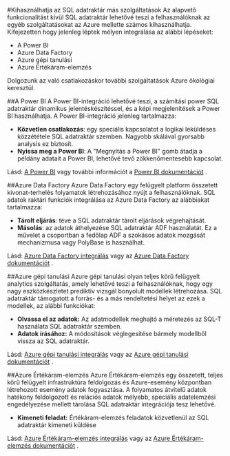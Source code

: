 <properties
   pageTitle="Az SQL adatraktár integrált megoldások |} Microsoft Azure"
   description="Az eszközök és a partnerek SQL adatraktár integrálása megoldásokkal. "
   services="sql-data-warehouse"
   documentationCenter="NA"
   authors="lodipalm"
   manager="barbkess"
   editor=""/>

<tags
   ms.service="sql-data-warehouse"
   ms.devlang="NA"
   ms.topic="article"
   ms.tgt_pltfrm="NA"
   ms.workload="data-services"
   ms.date="05/31/2016"
   ms.author="lodipalm;barbkess;sonyama"/>

#<a name="leverage-other-services-with-sql-data-warehouse"></a>Kihasználhatja az SQL adatraktár más szolgáltatások
Az alapvető funkcionalitást kívül SQL adatraktár lehetővé teszi a felhasználóknak az egyéb szolgáltatásokat az Azure mellette számos kihasználhatja.  Kifejezetten hogy jelenleg léptek mélyen integrálása az alábbi lépéseket:

+ A Power BI
+ Azure Data Factory
+ Azure gépi tanulási
+ Azure Értékáram-elemzés

Dolgozunk az való csatlakozáskor további szolgáltatások Azure ökológiai keresztül.

##<a name="power-bi"></a>A Power BI
A Power BI-integráció lehetővé teszi, a számítási power SQL adatraktár dinamikus jelentéskészítéssel, és a képi megjelenítések a Power BI használhatja. A Power BI-integráció jelenleg tartalmazza:

+ **Közvetlen csatlakozás**: egy speciális kapcsolatot a logikai leküldéses közzététele SQL adatraktár szemben.  Nagyobb skálával gyorsabb analysis ez biztosít.
+ **Nyissa meg a Power BI**: A "Megnyitás a Power BI" gomb átadja a példány adatait a Power BI, lehetővé tevő zökkenőmentesebb kapcsolat.

Lásd: [A Power BI](./sql-data-warehouse-integrate-power-bi.md) vagy további információt a [Power BI dokumentációt](http://blogs.msdn.com/b/powerbi/archive/2015/06/24/exploring-azure-sql-data-warehouse-with-power-bi.aspx) .

##<a name="azure-data-factory"></a>Azure Data Factory
Azure Data Factory egy felügyelt platform összetett kivonat-terhelés folyamatok létrehozásához nyújt a felhasználóknak.  SQL adatok raktári funkciók integrálása az Azure Data Factory az alábbiakat tartalmazza:

+ **Tárolt eljárás**: téve a SQL adatraktár tárolt eljárások végrehajtását.
+ **Másolás**: az adatok áthelyezése SQL adatraktár ADF használatát.  Ez a művelet a csoportban a fedőlap ADF a szokásos adatok mozgását mechanizmusa vagy PolyBase is használhat. 

Lásd: [Azure Data Factory integrálás](./sql-data-warehouse-integrate-azure-data-factory.md) vagy az [Azure Data Factory dokumentációt](https://azure.microsoft.com/documentation/services/data-factory/) .

##<a name="azure-machine-learning"></a>Azure gépi tanulási
Azure gépi tanulási olyan teljes körű felügyelt analytics szolgáltatás, amely lehetővé teszi a felhasználóknak, hogy egy nagy eszközkészletet prediktív vizsgál bonyolult modellek létrehozása.  SQL adatraktár támogatott a forrás- és a más rendeltetési helyet az ezek a modellek, az alábbi funkciókat:

+ **Olvassa el az adatok:** Az adatmodellek meghajtó a méretezés az SQL-T használata SQL adatraktár szemben.
+ **Adatok írásához:** A módosítások véglegesítése bármely modellből vissza az SQL adatraktár.

Lásd: [Azure gépi tanulási integrálás](./sql-data-warehouse-integrate-azure-machine-learning.md) vagy az [Azure gépi tanulási dokumentációt](https://azure.microsoft.com/services/machine-learning/) .

##<a name="azure-stream-analytics"></a>Azure Értékáram-elemzés
Azure Értékáram-elemzés egy összetett, teljes körű felügyelt infrastruktúra feldolgozás és Azure-esemény központban létrehozott esemény adatok fogyasztása.  A folyamatos átvitelű adatok hatékony feldolgozott és relációs adatok mélyebb, speciális adatelemzési engedélyezése mellett tárolása SQL adatraktár integrációja tesz lehetővé.  

+ **Kimeneti feladat:** Értékáram-elemzés feladatok közvetlenül az SQL adatraktár kimeneti küldése

Lásd: [Azure Értékáram-elemzés integrálás](./sql-data-warehouse-integrate-azure-stream-analytics.md) vagy az [Azure Értékáram-elemzés dokumentációt](https://azure.microsoft.com/documentation/services/stream-analytics/) .

<!--Image references-->

<!--Article references-->
[development overview]: sql-data-warehouse-overview-develop/

[Azure Data Factory]: sql-data-warehouse-integrate-azure-data-factory.md
[Azure Machine Learning]: sql-data-warehouse-integrate-azure-machine-learning.md
[Azure Stream Analytics]: sql-data-warehouse-integrate-azure-stream-analytics.md
[Power BI]: sql-data-warehouse-integrate-power-bi.md
[Partners]: sql-data-warehouse-partner-business-intelligence.md

<!--MSDN references-->

<!--Other Web references-->
